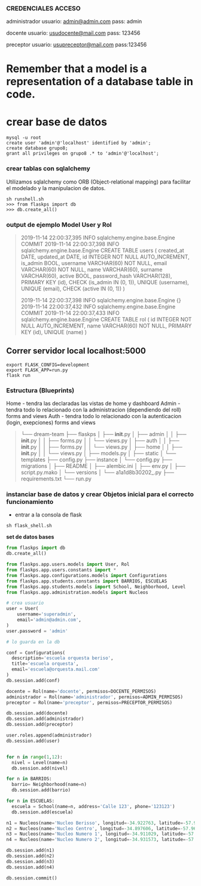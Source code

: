 ### CREDENCIALES ACCESO
administrador
usuario: admin@admin.com
pass: admin

docente
usuario: usudocente@mail.com
pass: 123456

preceptor
usuario: usupreceptor@mail.com
pass:123456
# Remember that a model is a representation of a database table in code.

# crear base de datos
```console
mysql -u root
create user 'admin'@'localhost' identified by 'admin';
create database grupo8;
grant all privileges on grupo8 .* to 'admin'@'localhost';
```

### crear tablas con sqlalchemy
 Utilizamos sqlalchemy como ORB (Object-relational mapping) para facilitar el modelado y la manipulacion de datos.

```console
sh runshell.sh
>>> from flaskps import db
>>> db.create_all()
```

### output de ejemplo Model User y Rol
> 2019-11-14 22:00:37,395 INFO sqlalchemy.engine.base.Engine COMMIT
> 2019-11-14 22:00:37,398 INFO sqlalchemy.engine.base.Engine
> CREATE TABLE users (
> 	created_at DATE,
> 	updated_at DATE,
> 	id INTEGER NOT NULL AUTO_INCREMENT,
> 	is_admin BOOL,
> 	username VARCHAR(60) NOT NULL,
> 	email VARCHAR(60) NOT NULL,
> 	name VARCHAR(60),
> 	surname VARCHAR(60),
> 	active BOOL,
> 	password_hash VARCHAR(128),
> 	PRIMARY KEY (id),
> 	CHECK (is_admin IN (0, 1)),
> 	UNIQUE (username),
> 	UNIQUE (email),
> 	CHECK (active IN (0, 1))
> )
>
>
> 2019-11-14 22:00:37,398 INFO sqlalchemy.engine.base.Engine {}
> 2019-11-14 22:00:37,432 INFO sqlalchemy.engine.base.Engine COMMIT
> 2019-11-14 22:00:37,433 INFO sqlalchemy.engine.base.Engine
> CREATE TABLE rol (
> 	id INTEGER NOT NULL AUTO_INCREMENT,
> 	name VARCHAR(60) NOT NULL,
> 	PRIMARY KEY (id),
> 	UNIQUE (name)
> )






## Correr servidor local localhost:5000
```console
export FLASK_CONFIG=development
export FLASK_APP=run.py
flask run
```


### Estructura (Blueprints)

Home - tendra las declaradas las vistas de home y dashboard
Admin - tendra todo lo relacionado con la administracion (dependiendo del roll) forms and views
Auth - tendra todo lo relacionado con la autenticacion (login, exepciones) forms and views

> └── dream-team
>     ├── flaskps
>     │   ├── __init__.py
>     │   ├── admin
>     │   │   ├── __init__.py
>     │   │   ├── forms.py
>     │   │   └── views.py
>     │   ├── auth
>     │   │   ├── __init__.py
>     │   │   ├── forms.py
>     │   │   └── views.py
>     │   ├── home
>     │   │   ├── __init__.py
>     │   │   └── views.py
>     │   ├── models.py
>     │   ├── static
>     │   └── templates
>     ├── config.py
>     ├── instance
>     │   └── config.py
>     ├── migrations
>     │   ├── README
>     │   ├── alembic.ini
>     │   ├── env.py
>     │   ├── script.py.mako
>     │   └── versions
>     │       └── a1a1d8b30202_.py
>     ├── requirements.txt
>     └── run.py


### instanciar base de datos y crear Objetos inicial para el correcto funcionamiento


* entrar a la consola de flask

```console
sh flask_shell.sh
```

**set de datos bases**

```python
from flaskps import db
db.create_all()

from flaskps.app.users.models import User, Rol
from flaskps.app.users.constants import *
from flaskps.app.configurations.models import Configurations
from flaskps.app.students.constants import BARRIOS, ESCUELAS
from flaskps.app.students.models import School, Neighborhood, Level
from flaskps.app.administration.models import Nucleos

# crea usuario
user = User(
    username='superadmin',
    email='admin@admin.com',
)
user.password = 'admin'

# lo guarda en la db

conf = Configurations(
  description='escuela orquesta beriso',
  title='escuela orquesta',
  email='escuela@orquesta.mail.com'
)
db.session.add(conf)

docente = Rol(name='docente', permisos=DOCENTE_PERMISOS)
administrador = Rol(name='administrador', permisos=ADMIN_PERMISOS)
preceptor = Rol(name='preceptor', permisos=PRECEPTOR_PERMISOS)

db.session.add(docente)
db.session.add(administrador)
db.session.add(preceptor)

user.roles.append(administrador)
db.session.add(user)


for n in range(1,12):
  nivel = Level(name=n)
  db.session.add(nivel)

for n in BARRIOS:
  barrio= Neighborhood(name=n)
  db.session.add(barrio)

for n in ESCUELAS:
  escuela = School(name=n, address='Calle 123', phone='123123')
  db.session.add(escuela)

n1 = Nucleos(name='Nucleo Berisso', longitud=-34.922763, latitude=-57.9860357)
n2 = Nucleos(name='Nucleo Centro', longitud=-34.897606, latitude=-57.9653306)
n3 = Nucleos(name='Nucleo Numero 1', longitud=-34.911029, latitude=-57.9547927)
n4 = Nucleos(name='Nucleo Numero 2', longitud=-34.931573, latitude=-57.9341207)

db.session.add(n1)
db.session.add(n2)
db.session.add(n3)
db.session.add(n4)

db.session.commit()
```
